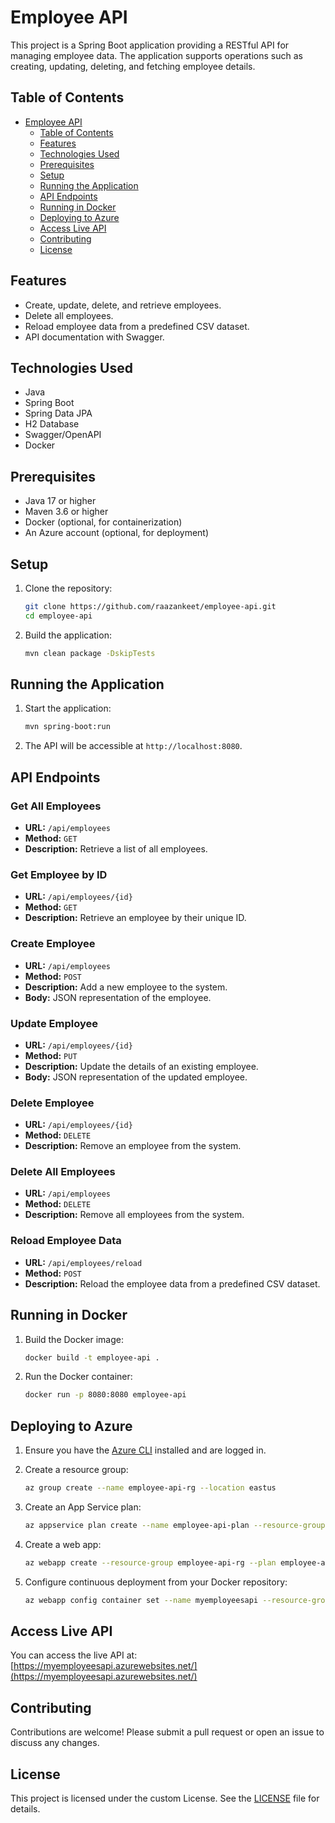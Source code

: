 # Employee API

This project is a Spring Boot application providing a RESTful API for managing employee data. The application supports operations such as creating, updating, deleting, and fetching employee details.

## Table of Contents

- [Employee API](#employee-api)
  - [Table of Contents](#table-of-contents)
  - [Features](#features)
  - [Technologies Used](#technologies-used)
  - [Prerequisites](#prerequisites)
  - [Setup](#setup)
  - [Running the Application](#running-the-application)
  - [API Endpoints](#api-endpoints)
  - [Running in Docker](#running-in-docker)
  - [Deploying to Azure](#deploying-to-azure)
  - [Access Live API](#access-live-api)
  - [Contributing](#contributing)
  - [License](#license)

## Features

- Create, update, delete, and retrieve employees.
- Delete all employees.
- Reload employee data from a predefined CSV dataset.
- API documentation with Swagger.

## Technologies Used

- Java
- Spring Boot
- Spring Data JPA
- H2 Database
- Swagger/OpenAPI
- Docker

## Prerequisites

- Java 17 or higher
- Maven 3.6 or higher
- Docker (optional, for containerization)
- An Azure account (optional, for deployment)

## Setup

1. Clone the repository:

    ```sh
    git clone https://github.com/raazankeet/employee-api.git
    cd employee-api
    ```

2. Build the application:

    ```sh
    mvn clean package -DskipTests
    ```

## Running the Application

1. Start the application:

    ```sh
    mvn spring-boot:run
    ```

2. The API will be accessible at `http://localhost:8080`.

## API Endpoints

### Get All Employees

- **URL:** `/api/employees`
- **Method:** `GET`
- **Description:** Retrieve a list of all employees.

### Get Employee by ID

- **URL:** `/api/employees/{id}`
- **Method:** `GET`
- **Description:** Retrieve an employee by their unique ID.

### Create Employee

- **URL:** `/api/employees`
- **Method:** `POST`
- **Description:** Add a new employee to the system.
- **Body:** JSON representation of the employee.

### Update Employee

- **URL:** `/api/employees/{id}`
- **Method:** `PUT`
- **Description:** Update the details of an existing employee.
- **Body:** JSON representation of the updated employee.

### Delete Employee

- **URL:** `/api/employees/{id}`
- **Method:** `DELETE`
- **Description:** Remove an employee from the system.

### Delete All Employees

- **URL:** `/api/employees`
- **Method:** `DELETE`
- **Description:** Remove all employees from the system.

### Reload Employee Data

- **URL:** `/api/employees/reload`
- **Method:** `POST`
- **Description:** Reload the employee data from a predefined CSV dataset.

## Running in Docker

1. Build the Docker image:

    ```sh
    docker build -t employee-api .
    ```

2. Run the Docker container:

    ```sh
    docker run -p 8080:8080 employee-api
    ```

## Deploying to Azure

1. Ensure you have the [Azure CLI](https://docs.microsoft.com/en-us/cli/azure/install-azure-cli) installed and are logged in.

2. Create a resource group:

    ```sh
    az group create --name employee-api-rg --location eastus
    ```

3. Create an App Service plan:

    ```sh
    az appservice plan create --name employee-api-plan --resource-group employee-api-rg --sku B1 --is-linux
    ```

4. Create a web app:

    ```sh
    az webapp create --resource-group employee-api-rg --plan employee-api-plan --name myemployeesapi --deployment-container-image-name raazankeet/employee-api:latest
    ```

5. Configure continuous deployment from your Docker repository:

    ```sh
    az webapp config container set --name myemployeesapi --resource-group employee-api-rg --docker-custom-image-name raazankeet/employee-api:latest --docker-registry-server-url https://index.docker.io
    ```

## Access Live API

You can access the live API at: [https://myemployeesapi.azurewebsites.net/](https://myemployeesapi.azurewebsites.net/)

## Contributing

Contributions are welcome! Please submit a pull request or open an issue to discuss any changes.

## License

This project is licensed under the custom License. See the [LICENSE](LICENSE) file for details.

